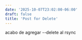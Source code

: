 ```yaml
---
date: '2025-10-07T23:02:00-06:00'
draft: false
title: 'Post for Delete'
---
```

acabo de agregar --delete al rsync
